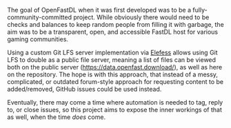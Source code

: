The goal of OpenFastDL when it was first developed was to be a fully-community-committed project. 
While obviously there would need to be checks and balances to keep random people from filling it with garbage, the aim was to be a transparent, open, and accessible FastDL host for various gaming communities. 

Using a custom Git LFS server implementation via [Elefess](https://github.com/QuantumToasted/Elefess) allows using Git LFS to double as a public file server, 
meaning a list of files can be viewed both on the public server (https://data.openfast.download/), as well as here on the repository.
The hope is with this approach, that instead of a messy, complicated, or outdated forum-style approach for requesting content to be added/removed, GitHub issues could be used instead.

Eventually, there may come a time where automation is needed to tag, reply to, or close issues, so this project aims to expose the inner workings of that as well, when the time *does* come.
